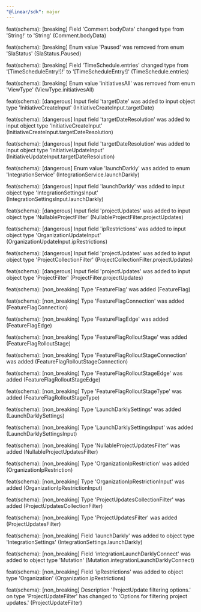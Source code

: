 ```yaml
---
"@linear/sdk": major
---
```



feat(schema): [breaking] Field 'Comment.bodyData' changed type from 'String!' to 'String' (Comment.bodyData)

feat(schema): [breaking] Enum value 'Paused' was removed from enum 'SlaStatus' (SlaStatus.Paused)

feat(schema): [breaking] Field 'TimeSchedule.entries' changed type from '[TimeScheduleEntry!]!' to '[TimeScheduleEntry!]' (TimeSchedule.entries)

feat(schema): [breaking] Enum value 'initiativesAll' was removed from enum 'ViewType' (ViewType.initiativesAll)

feat(schema): [dangerous] Input field 'targetDate' was added to input object type 'InitiativeCreateInput' (InitiativeCreateInput.targetDate)

feat(schema): [dangerous] Input field 'targetDateResolution' was added to input object type 'InitiativeCreateInput' (InitiativeCreateInput.targetDateResolution)

feat(schema): [dangerous] Input field 'targetDateResolution' was added to input object type 'InitiativeUpdateInput' (InitiativeUpdateInput.targetDateResolution)

feat(schema): [dangerous] Enum value 'launchDarkly' was added to enum 'IntegrationService' (IntegrationService.launchDarkly)

feat(schema): [dangerous] Input field 'launchDarkly' was added to input object type 'IntegrationSettingsInput' (IntegrationSettingsInput.launchDarkly)

feat(schema): [dangerous] Input field 'projectUpdates' was added to input object type 'NullableProjectFilter' (NullableProjectFilter.projectUpdates)

feat(schema): [dangerous] Input field 'ipRestrictions' was added to input object type 'OrganizationUpdateInput' (OrganizationUpdateInput.ipRestrictions)

feat(schema): [dangerous] Input field 'projectUpdates' was added to input object type 'ProjectCollectionFilter' (ProjectCollectionFilter.projectUpdates)

feat(schema): [dangerous] Input field 'projectUpdates' was added to input object type 'ProjectFilter' (ProjectFilter.projectUpdates)

feat(schema): [non_breaking] Type 'FeatureFlag' was added (FeatureFlag)

feat(schema): [non_breaking] Type 'FeatureFlagConnection' was added (FeatureFlagConnection)

feat(schema): [non_breaking] Type 'FeatureFlagEdge' was added (FeatureFlagEdge)

feat(schema): [non_breaking] Type 'FeatureFlagRolloutStage' was added (FeatureFlagRolloutStage)

feat(schema): [non_breaking] Type 'FeatureFlagRolloutStageConnection' was added (FeatureFlagRolloutStageConnection)

feat(schema): [non_breaking] Type 'FeatureFlagRolloutStageEdge' was added (FeatureFlagRolloutStageEdge)

feat(schema): [non_breaking] Type 'FeatureFlagRolloutStageType' was added (FeatureFlagRolloutStageType)

feat(schema): [non_breaking] Type 'LaunchDarklySettings' was added (LaunchDarklySettings)

feat(schema): [non_breaking] Type 'LaunchDarklySettingsInput' was added (LaunchDarklySettingsInput)

feat(schema): [non_breaking] Type 'NullableProjectUpdatesFilter' was added (NullableProjectUpdatesFilter)

feat(schema): [non_breaking] Type 'OrganizationIpRestriction' was added (OrganizationIpRestriction)

feat(schema): [non_breaking] Type 'OrganizationIpRestrictionInput' was added (OrganizationIpRestrictionInput)

feat(schema): [non_breaking] Type 'ProjectUpdatesCollectionFilter' was added (ProjectUpdatesCollectionFilter)

feat(schema): [non_breaking] Type 'ProjectUpdatesFilter' was added (ProjectUpdatesFilter)

feat(schema): [non_breaking] Field 'launchDarkly' was added to object type 'IntegrationSettings' (IntegrationSettings.launchDarkly)

feat(schema): [non_breaking] Field 'integrationLaunchDarklyConnect' was added to object type 'Mutation' (Mutation.integrationLaunchDarklyConnect)

feat(schema): [non_breaking] Field 'ipRestrictions' was added to object type 'Organization' (Organization.ipRestrictions)

feat(schema): [non_breaking] Description 'ProjectUpdate filtering options.' on type 'ProjectUpdateFilter' has changed to 'Options for filtering project updates.' (ProjectUpdateFilter)